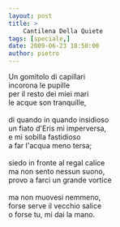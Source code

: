 ```yaml
---
layout: post
title: >
    Cantilena Della Quiete
tags: [speciale,]
date: 2009-06-23 18:50:00
author: pietro
---
```

Un gomitolo di capillari<br/>incorona le pupille<br/>per il resto dei miei mari<br/>le acque son tranquille,<br/><br/>di quando in quando insidioso<br/>un fiato d'Eris mi imperversa,<br/>e mi sobilla fastidioso<br/>a far l'acqua meno tersa;<br/><br/>siedo in fronte al regal calice<br/>ma non sento nessun suono,<br/>provo a farci un grande vortice<br/><br/>ma non muovesi nemmeno,<br/>forse serve il vecchio salice<br/>o forse tu, mi dai la mano.
